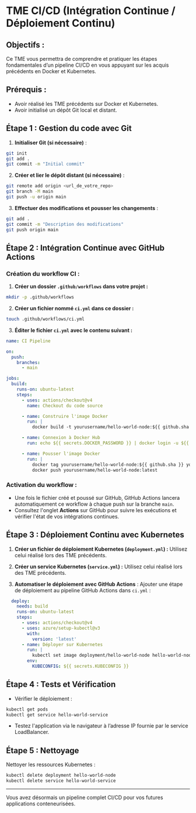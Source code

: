 # TME CI/CD (Intégration Continue / Déploiement Continu)

## Objectifs :
Ce TME vous permettra de comprendre et pratiquer les étapes fondamentales d’un pipeline CI/CD en vous appuyant sur les acquis précédents en Docker et Kubernetes.

## Prérequis :
- Avoir réalisé les TME précédents sur Docker et Kubernetes.
- Avoir initialisé un dépôt Git local et distant.

## Étape 1 : Gestion du code avec Git

1. **Initialiser Git (si nécessaire)** :
```bash
git init
git add .
git commit -m "Initial commit"
```

2. **Créer et lier le dépôt distant (si nécessaire)** :
```bash
git remote add origin <url_de_votre_repo>
git branch -M main
git push -u origin main
```

3. **Effectuer des modifications et pousser les changements** :
```bash
git add .
git commit -m "Description des modifications"
git push origin main
```

## Étape 2 : Intégration Continue avec GitHub Actions

### Création du workflow CI :

1. **Créer un dossier `.github/workflows` dans votre projet :**
```bash
mkdir -p .github/workflows
```

2. **Créer un fichier nommé `ci.yml` dans ce dossier :**
```bash
touch .github/workflows/ci.yml
```

3. **Éditer le fichier `ci.yml` avec le contenu suivant :**

```yaml
name: CI Pipeline

on:
  push:
    branches:
      - main

jobs:
  build:
    runs-on: ubuntu-latest
    steps:
      - uses: actions/checkout@v4
        name: Checkout du code source

      - name: Construire l'image Docker
        run: |
          docker build -t yourusername/hello-world-node:${{ github.sha }} .

      - name: Connexion à Docker Hub
        run: echo ${{ secrets.DOCKER_PASSWORD }} | docker login -u ${{ secrets.DOCKER_USERNAME }} --password-stdin

      - name: Pousser l'image Docker
        run: |
          docker tag yourusername/hello-world-node:${{ github.sha }} yourusername/hello-world-node:latest
          docker push yourusername/hello-world-node:latest
```

### Activation du workflow :
- Une fois le fichier créé et poussé sur GitHub, GitHub Actions lancera automatiquement ce workflow à chaque push sur la branche `main`.
- Consultez l'onglet **Actions** sur GitHub pour suivre les exécutions et vérifier l'état de vos intégrations continues.

## Étape 3 : Déploiement Continu avec Kubernetes

1. **Créer un fichier de déploiement Kubernetes (`deployment.yml`) :**
Utilisez celui réalisé lors des TME précédents.

2. **Créer un service Kubernetes (`service.yml`) :**
Utilisez celui réalisé lors des TME précédents.

3. **Automatiser le déploiement avec GitHub Actions** :
Ajouter une étape de déploiement au pipeline GitHub Actions dans `ci.yml` :

```yaml
  deploy:
    needs: build
    runs-on: ubuntu-latest
    steps:
      - uses: actions/checkout@v4
      - uses: azure/setup-kubectl@v3
        with:
          version: 'latest'
      - name: Déployer sur Kubernetes
        run: |
          kubectl set image deployment/hello-world-node hello-world-node=yourusername/hello-world-node:latest --record
        env:
          KUBECONFIG: ${{ secrets.KUBECONFIG }}
```

## Étape 4 : Tests et Vérification

- Vérifier le déploiement :
```bash
kubectl get pods
kubectl get service hello-world-service
```

- Testez l'application via le navigateur à l’adresse IP fournie par le service LoadBalancer.

## Étape 5 : Nettoyage

Nettoyer les ressources Kubernetes :
```bash
kubectl delete deployment hello-world-node
kubectl delete service hello-world-service
```

---

Vous avez désormais un pipeline complet CI/CD pour vos futures applications conteneurisées.

